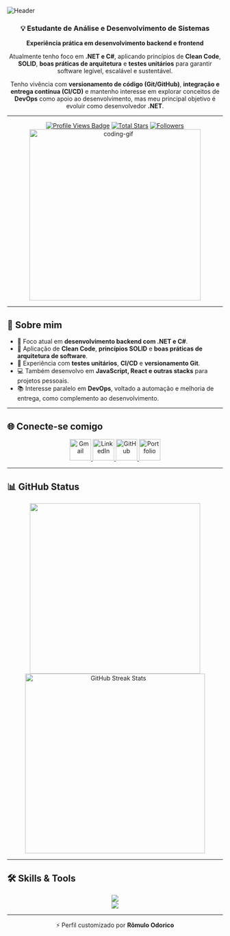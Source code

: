 ![Header](https://capsule-render.vercel.app/api?type=waving&color=0:434343,50:000000,100:434343&height=240&section=header&text=Rômulo%20Odorico&fontSize=60&fontColor=ffffff&animation=twinkling&fontAlignY=35)

<div align="center">
  
### 💡 Estudante de Análise e Desenvolvimento de Sistemas
**Experiência prática em desenvolvimento backend e frontend**

Atualmente tenho foco em **.NET e C#**, aplicando princípios de **Clean Code**, **SOLID**, **boas práticas de arquitetura** e **testes unitários** para garantir software legível, escalável e sustentável.

Tenho vivência com **versionamento de código (Git/GitHub)**, **integração e entrega contínua (CI/CD)** e mantenho interesse em explorar conceitos de **DevOps** como apoio ao desenvolvimento, mas meu principal objetivo é evoluir como desenvolvedor **.NET**.

</div>

---

<div align="center">
<!-- Profile Views -->
<a href="https://github.com/isrmulo" target="_blank">
  <img src="https://komarev.com/ghpvc/?username=isrmulo&label=Profile%20views&color=5e81ac&style=for-the-badge&logo=github&logoColor=white" 
       alt="Profile Views Badge" /></a>
<!-- Total Stars -->
<a href="https://github.com/isrmulo?tab=repositories&sort=stargazers" target="_blank">
  <img alt="Total Stars" title="Total stars on GitHub"
       src="https://img.shields.io/github/stars/isrmulo?style=for-the-badge&label=Stars&color=bf616a&logo=github" /></a>
<!-- Followers -->
<a href="https://github.com/isrmulo?tab=followers" target="_blank">
  <img alt="Followers" title="Follow me on GitHub"
       src="https://img.shields.io/github/followers/isrmulo?style=for-the-badge&label=Followers&color=5e81ac&logo=github" />
</a>
</div>

<div align="center">
  <img alt="coding-gif" width="400" src="https://media1.giphy.com/media/v1.Y2lkPTc5MGI3NjExOXd4enRjdmpuZTZqZGl6Zmw3a3BkdTF1dG41dDRlYmRxamNuM2xlZSZlcD12MV9pbnRlcm5hbF9naWZfYnlfaWQmY3Q9Zw/VLzbEtlbwJUFljcRbf/giphy.gif">
</div>

---

## 🌟 Sobre mim  
- 🚀 Foco atual em **desenvolvimento backend com .NET e C#**.  
- 📐 Aplicação de **Clean Code**, **princípios SOLID** e **boas práticas de arquitetura de software**.  
- 🧩 Experiência com **testes unitários**, **CI/CD** e **versionamento Git**.  
- 💻 Também desenvolvo em **JavaScript, React e outras stacks** para projetos pessoais.  
- 📚 Interesse paralelo em **DevOps**, voltado a automação e melhoria de entrega, como complemento ao desenvolvimento.  

---

## 🌐 Conecte-se comigo

<div align="center">
  <a href="mailto:romuloodorico702@gmail.com">
    <img width="50px" src="https://cdn-icons-png.flaticon.com/512/281/281769.png" alt="Gmail" />
  </a> 
  <a href="https://www.linkedin.com/in/r%C3%B4mulo-odorico-752420271/" target="_blank">
    <img width="50px" src="https://cdn-icons-png.flaticon.com/512/145/145807.png" alt="LinkedIn" />
  </a>
  <a href="https://github.com/isrmulo" target="_blank">
    <img width="50px" src="https://cdn-icons-png.flaticon.com/512/25/25231.png" alt="GitHub" />
  </a>
  <a href="https://vercel.com/isrmulos-projects/junior-portfolio" target="_blank">
    <img width="50px" src="https://cdn-icons-png.flaticon.com/512/841/841364.png" alt="Portfolio" />
  </a>
</div>

---

## 📊 GitHub Status

<div align="center">
  <img width="398" src="https://github-readme-stats.vercel.app/api?username=isrmulo&count_private=true&show_icons=true&theme=nord&rank_icon=github&border_radius=8"/> 
  <img width="420" src="https://nirzak-streak-stats.vercel.app/?user=isrmulo&theme=nord&hide_border=false" alt="GitHub Streak Stats"><br/>
</div>

---

## 🛠️ Skills & Tools  

<div align="center">
  <img src="https://skillicons.dev/icons?i=dotnet,cs,flask,fastapi,python,javascript,react,tailwind,html,css,sass,bootstrap" /><br>
  <img src="https://skillicons.dev/icons?i=git,github,docker,nodejs,mongodb,mysql,vscode,figma,postgres" /><br>
</div>

---

<p align="center">⚡ Perfil customizado por <strong>Rômulo Odorico</strong></p>
